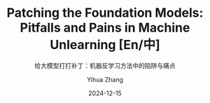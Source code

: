 ---
layout:     post_lang
title:      "Patching the Foundation Models: Pitfalls and Pains in Machine Unlearning [En/中]"
subtitle:   "给大模型打打补丁：机器反学习方法中的陷阱与痛点"
date:       2024-12-15
author:     "Yihua Zhang"
header-img: "img/in-post/2024-12-15-unlearning-pitfalls/bg.jpg"
catalog: true
tags:
   - Machine Unlearning	
   - Trustworthy AI

# Indicate the actual snippet files that contain the content
content_en: "posts/2024-12-15-unlearning-pitfalls_en.md"
content_zh: "posts/2024-12-15-unlearning-pitfalls_zh.md"
---
